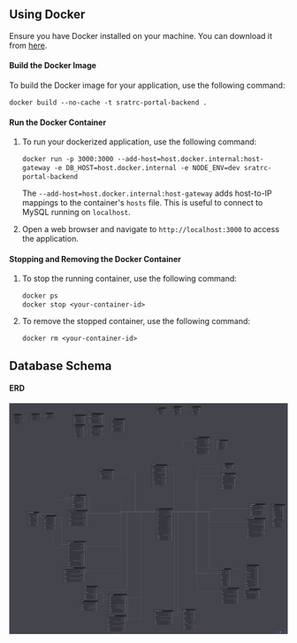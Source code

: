 ## Using Docker

Ensure you have Docker installed on your machine. You can download it from [here](https://www.docker.com/products/docker-desktop).

#### Build the Docker Image
To build the Docker image for your application, use the following command:
```
docker build --no-cache -t sratrc-portal-backend .
```

#### Run the Docker Container
1. To run your dockerized application, use the following command:
    ```
    docker run -p 3000:3000 --add-host=host.docker.internal:host-gateway -e DB_HOST=host.docker.internal -e NODE_ENV=dev sratrc-portal-backend
    ```
   The `--add-host=host.docker.internal:host-gateway` adds host-to-IP mappings to the container's `hosts` file. This is useful to connect to MySQL running on `localhost`.

2. Open a web browser and navigate to `http://localhost:3000` to access the application.

#### Stopping and Removing the Docker Container
1. To stop the running container, use the following command:
    ```
    docker ps
    docker stop <your-container-id>
    ```

2. To remove the stopped container, use the following command:
    ```
    docker rm <your-container-id>
    ```

## Database Schema

#### ERD 
![ERD](./docs/images/ERD.png)
